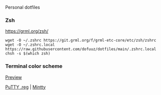 Personal dotfiles


### Zsh

https://grml.org/zsh/

```
wget -O ~/.zshrc https://git.grml.org/f/grml-etc-core/etc/zsh/zshrc
wget -O ~/.zshrc.local https://raw.githubusercontent.com/dofuuz/dotfiles/main/.zshrc.local
chsh -s $(which zsh)
```


### Terminal color scheme

[Preview](https://htmlpreview.github.io/?https://github.com/dofuuz/dotfiles/blob/main/color/tty-preview.html)

[PuTTY .reg](https://raw.githubusercontent.com/dofuuz/dotfiles/main/color/putty.reg) | [Mintty](https://raw.githubusercontent.com/dofuuz/dotfiles/main/color/mintty-dof)
